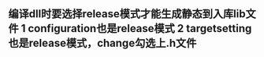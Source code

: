 ## 编译dll时要选择release模式才能生成静态到入库lib文件  1 configuration也是release模式  2 targetsetting也是release模式，change勾选上.h文件
